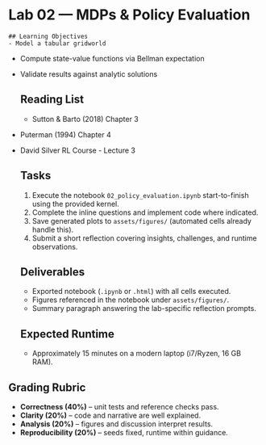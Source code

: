 # Lab 02 — MDPs & Policy Evaluation

    ## Learning Objectives
    - Model a tabular gridworld
- Compute state-value functions via Bellman expectation
- Validate results against analytic solutions

    ## Reading List
    - Sutton & Barto (2018) Chapter 3
- Puterman (1994) Chapter 4
- David Silver RL Course - Lecture 3

    ## Tasks
    1. Execute the notebook `02_policy_evaluation.ipynb` start-to-finish using the provided kernel.
    2. Complete the inline questions and implement code where indicated.
    3. Save generated plots to `assets/figures/` (automated cells already handle this).
    4. Submit a short reflection covering insights, challenges, and runtime observations.

    ## Deliverables
    - Exported notebook (`.ipynb` or `.html`) with all cells executed.
    - Figures referenced in the notebook under `assets/figures/`.
    - Summary paragraph answering the lab-specific reflection prompts.

    ## Expected Runtime
    - Approximately 15 minutes on a modern laptop (i7/Ryzen, 16 GB RAM).


## Grading Rubric

- **Correctness (40%)** – unit tests and reference checks pass.
- **Clarity (20%)** – code and narrative are well explained.
- **Analysis (20%)** – figures and discussion interpret results.
- **Reproducibility (20%)** – seeds fixed, runtime within guidance.
